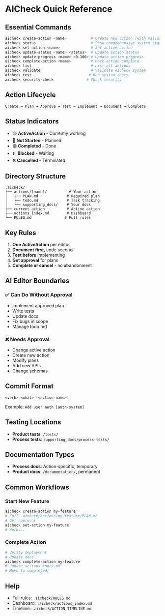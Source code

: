 # AICheck Quick Reference

## Essential Commands

```bash
aicheck create-action <name>           # Create new action (with validation)
aicheck status                         # Show comprehensive system status  
aicheck set-action <name>              # Set active action
aicheck update-status <name> <status>  # Update action status
aicheck update-progress <name> <0-100> # Update action progress
aicheck complete-action <name>         # Mark action complete
aicheck list                           # List all actions
aicheck validate                       # Validate AICheck system
aicheck test                          # Run system tests
aicheck security-check               # Check security
```

## Action Lifecycle

```
Create → Plan → Approve → Test → Implement → Document → Complete
```

## Status Indicators

- 🟡 **ActiveAction** - Currently working
- 🔴 **Not Started** - Planned
- 🟢 **Completed** - Done
- ⏸️ **Blocked** - Waiting
- ❌ **Cancelled** - Terminated

## Directory Structure

```
.aicheck/
├── actions/[name]/          # Your action
│   ├── PLAN.md             # Required plan
│   ├── todo.md             # Task tracking
│   └── supporting_docs/    # Your docs
├── current_action          # Active action
├── actions_index.md        # Dashboard
└── RULES.md               # Full rules
```

## Key Rules

1. **One ActiveAction** per editor
2. **Document first**, code second
3. **Test before** implementing
4. **Get approval** for plans
5. **Complete or cancel** - no abandonment

## AI Editor Boundaries

### ✅ Can Do Without Approval
- Implement approved plan
- Write tests
- Update docs
- Fix bugs in scope
- Manage todo.md

### ❌ Needs Approval
- Change active action
- Create new action
- Modify plans
- Add new APIs
- Change schemas

## Commit Format

```
<verb> <what> [<action-name>]
```

Example: `Add user auth [auth-system]`

## Testing Locations

- **Product tests**: `/tests/`
- **Process tests**: `supporting_docs/process-tests/`

## Documentation Types

- **Process docs**: Action-specific, temporary
- **Product docs**: `/documentation/`, permanent

## Common Workflows

### Start New Feature
```bash
aicheck create-action my-feature
# Edit .aicheck/actions/my-feature/PLAN.md
# Get approval
aicheck set-action my-feature
# Work...
```

### Complete Action
```bash
# Verify deployment
# Update docs
aicheck complete-action my-feature
# Update actions_index.md
# Move to completed/
```

## Help

- Full rules: `.aicheck/RULES.md`
- Dashboard: `.aicheck/actions_index.md`
- Timeline: `.aicheck/ACTION_TIMELINE.md`